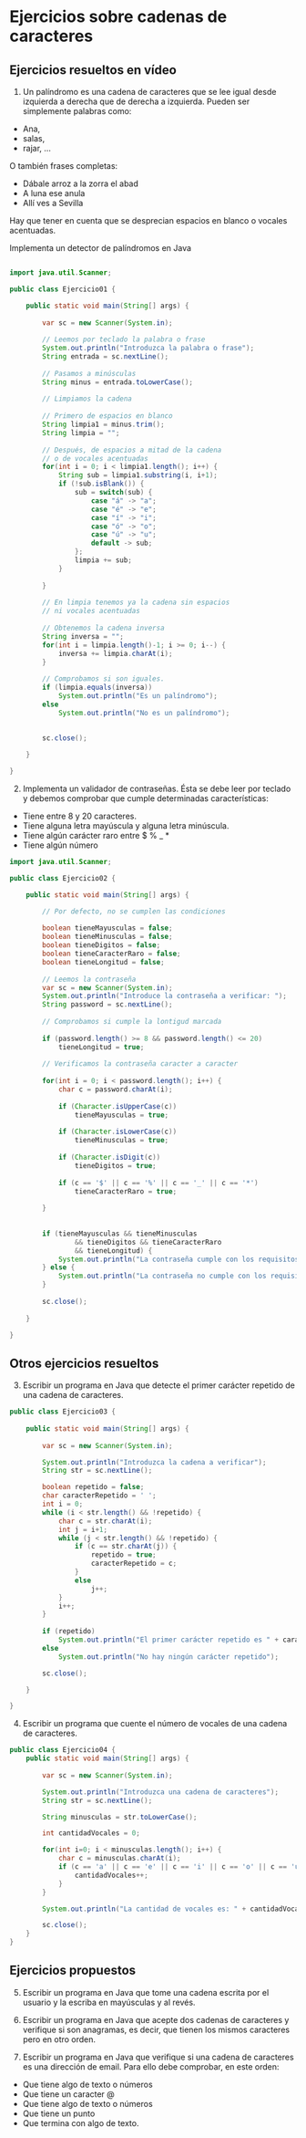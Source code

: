 
# Ejercicios sobre cadenas de caracteres

## Ejercicios resueltos en vídeo

1. Un palíndromo es una cadena de caracteres que se lee igual desde izquierda a derecha que de derecha a izquierda.  Pueden ser simplemente palabras como: 
- Ana, 
- salas, 
- rajar, ... 

O también frases completas:
- Dábale arroz a la zorra el abad
- A luna ese anula
- Allí ves a Sevilla

Hay que tener en cuenta que se desprecian espacios en blanco o vocales acentuadas.

Implementa un detector de palíndromos en Java

```java

import java.util.Scanner;

public class Ejercicio01 {

	public static void main(String[] args) {
	
		var sc = new Scanner(System.in);
		
		// Leemos por teclado la palabra o frase
		System.out.println("Introduzca la palabra o frase");
		String entrada = sc.nextLine();
		
		// Pasamos a minúsculas
		String minus = entrada.toLowerCase();
		
		// Limpiamos la cadena 
		
		// Primero de espacios en blanco
		String limpia1 = minus.trim();
		String limpia = "";
		
		// Después, de espacios a mitad de la cadena
		// o de vocales acentuadas
		for(int i = 0; i < limpia1.length(); i++) {
			String sub = limpia1.substring(i, i+1);
			if (!sub.isBlank()) {
				sub = switch(sub) {
					case "á" -> "a";
					case "é" -> "e";
					case "í" -> "i";
					case "ó" -> "o";
					case "ú" -> "u";
					default -> sub;
				};
				limpia += sub;
			}
			 
		}
		
		// En limpia tenemos ya la cadena sin espacios
		// ni vocales acentuadas
		
		// Obtenemos la cadena inversa
		String inversa = "";
		for(int i = limpia.length()-1; i >= 0; i--) {
			inversa += limpia.charAt(i);
		}
		
		// Comprobamos si son iguales.
		if (limpia.equals(inversa)) 
			System.out.println("Es un palíndromo");
		else
			System.out.println("No es un palíndromo");
		
	
		sc.close();

	}

}
```


2. Implementa un validador de contraseñas. Ésta se debe leer por teclado y debemos comprobar que cumple determinadas características:
  
- Tiene entre 8 y 20 caracteres.
- Tiene alguna letra mayúscula y alguna letra minúscula.
- Tiene algún carácter raro entre $ % _ *
- Tiene algún número

```java
import java.util.Scanner;

public class Ejercicio02 {

	public static void main(String[] args) {

		// Por defecto, no se cumplen las condiciones
		
		boolean tieneMayusculas = false;
		boolean tieneMinusculas = false;
		boolean tieneDigitos = false;
		boolean tieneCaracterRaro = false;
		boolean tieneLongitud = false;
		
		// Leemos la contraseña
		var sc = new Scanner(System.in);
		System.out.println("Introduce la contraseña a verificar: ");
		String password = sc.nextLine();
		
		// Comprobamos si cumple la lontigud marcada
		
		if (password.length() >= 8 && password.length() <= 20)
			tieneLongitud = true;
		
		// Verificamos la contraseña caracter a caracter
		
		for(int i = 0; i < password.length(); i++) {
			char c = password.charAt(i);
			
			if (Character.isUpperCase(c))
				tieneMayusculas = true;
			
			if (Character.isLowerCase(c))
				tieneMinusculas = true;
			
			if (Character.isDigit(c))
				tieneDigitos = true;
			
			if (c == '$' || c == '%' || c == '_' || c == '*')
				tieneCaracterRaro = true;
			
		}
			
		
		if (tieneMayusculas && tieneMinusculas 
				&& tieneDigitos && tieneCaracterRaro
				&& tieneLongitud) {
			System.out.println("La contraseña cumple con los requisitos");
		} else {
			System.out.println("La contraseña no cumple con los requisitos");
		}
		
		sc.close();
		
	}

}
```

## Otros ejercicios resueltos

3. Escribir un programa en Java que detecte el primer carácter repetido de una cadena de caracteres.

```java
public class Ejercicio03 {
    
    public static void main(String[] args) {
        
        var sc = new Scanner(System.in);

        System.out.println("Introduzca la cadena a verificar");
        String str = sc.nextLine();

        boolean repetido = false;
        char caracterRepetido = ' ';
        int i = 0;
        while (i < str.length() && !repetido) {
            char c = str.charAt(i);
            int j = i+1;
            while (j < str.length() && !repetido) {
                if (c == str.charAt(j)) {
                    repetido = true;
                    caracterRepetido = c;
                }
                else
                    j++;    
            }
            i++;
        }
        
        if (repetido)
            System.out.println("El primer carácter repetido es " + caracterRepetido);
        else
            System.out.println("No hay ningún carácter repetido");

        sc.close();

    }

}
```

4. Escribir un programa que cuente el número de vocales de una cadena de caracteres.

```java
public class Ejercicio04 {
    public static void main(String[] args) {
        
        var sc = new Scanner(System.in);

        System.out.println("Introduzca una cadena de caracteres");
        String str = sc.nextLine();

        String minusculas = str.toLowerCase();

        int cantidadVocales = 0;

        for(int i=0; i < minusculas.length(); i++) {
            char c = minusculas.charAt(i);
            if (c == 'a' || c == 'e' || c == 'i' || c == 'o' || c == 'u') {
                cantidadVocales++;
            }
        }

        System.out.println("La cantidad de vocales es: " + cantidadVocales);

        sc.close();
    }
}
```

## Ejercicios propuestos

5. Escribir un programa en Java que tome una cadena escrita por el usuario y la escriba en mayúsculas y al revés.

6. Escribir un programa en Java que acepte dos cadenas de caracteres y verifique si son anagramas, es decir, que tienen los mismos caracteres pero en otro orden.

7. Escribir un programa en Java que verifique si una cadena de caracteres es una dirección de email. Para ello debe comprobar, en este orden:

- Que tiene algo de texto o números
- Que tiene un caracter @
- Que tiene algo de texto o números
- Que tiene un punto
- Que termina con algo de texto.

